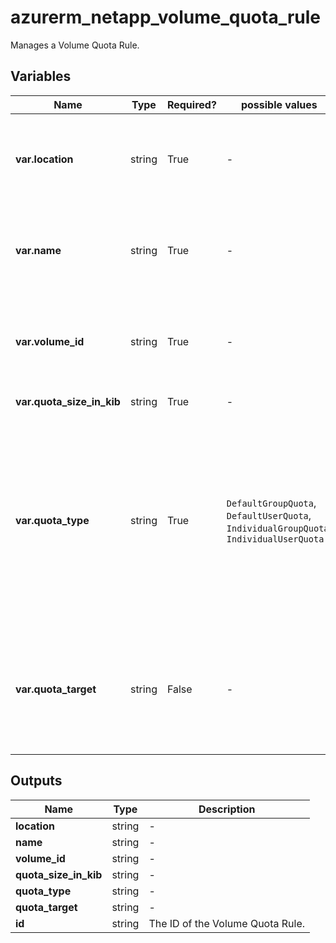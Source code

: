# azurerm_netapp_volume_quota_rule

Manages a Volume Quota Rule.

## Variables

| Name | Type | Required? |  possible values |  Description |
| ---- | ---- | --------- |  ----------- | ----------- |
| **var.location** | string | True | -  |  The Azure Region where the Volume Quota Rule should exist. Changing this forces a new Volume Quota Rule to be created. | 
| **var.name** | string | True | -  |  The name which should be used for this Volume Quota Rule. Changing this forces a new Volume Quota Rule to be created. | 
| **var.volume_id** | string | True | -  |  The NetApp volume ID where the Volume Quota Rule is assigned to. Changing this forces a new resource to be created. | 
| **var.quota_size_in_kib** | string | True | -  |  Quota size in kibibytes. | 
| **var.quota_type** | string | True | `DefaultGroupQuota`, `DefaultUserQuota`, `IndividualGroupQuota`, `IndividualUserQuota`  |  Quota type. Possible values are `DefaultGroupQuota`, `DefaultUserQuota`, `IndividualGroupQuota` and `IndividualUserQuota`. Please note that `IndividualGroupQuota` and `DefaultGroupQuota` are not applicable to SMB and dual-protocol volumes. Changing this forces a new resource to be created. | 
| **var.quota_target** | string | False | -  |  Quota Target. This can be Unix UID/GID for NFSv3/NFSv4.1 volumes and Windows User SID for CIFS based volumes. Changing this forces a new resource to be created. | 



## Outputs

| Name | Type | Description |
| ---- | ---- | --------- | 
| **location** | string  | - | 
| **name** | string  | - | 
| **volume_id** | string  | - | 
| **quota_size_in_kib** | string  | - | 
| **quota_type** | string  | - | 
| **quota_target** | string  | - | 
| **id** | string  | The ID of the Volume Quota Rule. | 